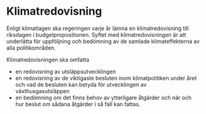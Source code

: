 # Klimatredovisning

Enligt klimatlagen ska regeringen varje år lämna en klimatredovisning till riksdagen i budgetpropositionen. Syftet med klimatredovisningen är att underlätta för uppföljning och bedömning av de samlade klimateffekterna av alla politikområden.


Klimatredovisningen ska omfatta​

* en redovisning av utsläppsutvecklingen
* en redovisning av de viktigaste besluten inom klimatpolitiken under året och vad de besluten kan betyda för utvecklingen av växthusgasutsläppen ​
* en bedömning om det finns behov av ytterligare åtgärder och när och hur beslut om sådana åtgärder i så fall kan fattas.
